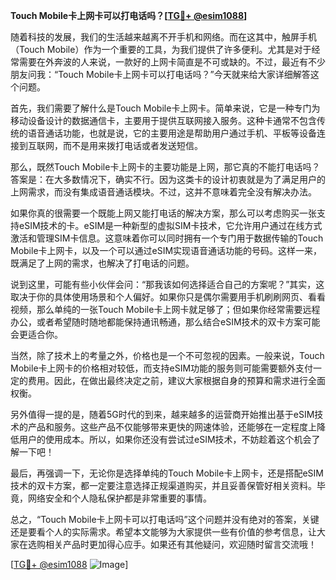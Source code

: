 **Touch Mobile卡上网卡可以打电话吗？[[TG💪+ @esim1088](https://t.me/s/esim1088)]**

随着科技的发展，我们的生活越来越离不开手机和网络。而在这其中，触屏手机（Touch Mobile）作为一个重要的工具，为我们提供了许多便利。尤其是对于经常需要在外奔波的人来说，一款好的上网卡简直是不可或缺的。不过，最近有不少朋友问我：“Touch Mobile卡上网卡可以打电话吗？”今天就来给大家详细解答这个问题。

首先，我们需要了解什么是Touch Mobile卡上网卡。简单来说，它是一种专门为移动设备设计的数据通信卡，主要用于提供互联网接入服务。这种卡通常不包含传统的语音通话功能，也就是说，它的主要用途是帮助用户通过手机、平板等设备连接到互联网，而不是用来拨打电话或者发送短信。

那么，既然Touch Mobile卡上网卡的主要功能是上网，那它真的不能打电话吗？答案是：在大多数情况下，确实不行。因为这类卡的设计初衷就是为了满足用户的上网需求，而没有集成语音通话模块。不过，这并不意味着完全没有解决办法。

如果你真的很需要一个既能上网又能打电话的解决方案，那么可以考虑购买一张支持eSIM技术的卡。eSIM是一种新型的虚拟SIM卡技术，它允许用户通过在线方式激活和管理SIM卡信息。这意味着你可以同时拥有一个专门用于数据传输的Touch Mobile卡上网卡，以及一个可以通过eSIM实现语音通话功能的号码。这样一来，既满足了上网的需求，也解决了打电话的问题。

说到这里，可能有些小伙伴会问：“那我该如何选择适合自己的方案呢？”其实，这取决于你的具体使用场景和个人偏好。如果你只是偶尔需要用手机刷刷网页、看看视频，那么单纯的一张Touch Mobile卡上网卡就足够了；但如果你经常需要远程办公，或者希望随时随地都能保持通讯畅通，那么结合eSIM技术的双卡方案可能会更适合你。

当然，除了技术上的考量之外，价格也是一个不可忽视的因素。一般来说，Touch Mobile卡上网卡的价格相对较低，而支持eSIM功能的服务则可能需要额外支付一定的费用。因此，在做出最终决定之前，建议大家根据自身的预算和需求进行全面权衡。

另外值得一提的是，随着5G时代的到来，越来越多的运营商开始推出基于eSIM技术的产品和服务。这些产品不仅能够带来更快的网速体验，还能够在一定程度上降低用户的使用成本。所以，如果你还没有尝试过eSIM技术，不妨趁着这个机会了解一下吧！

最后，再强调一下，无论你是选择单纯的Touch Mobile卡上网卡，还是搭配eSIM技术的双卡方案，都一定要注意选择正规渠道购买，并且妥善保管好相关资料。毕竟，网络安全和个人隐私保护都是非常重要的事情。

总之，“Touch Mobile卡上网卡可以打电话吗”这个问题并没有绝对的答案，关键还是要看个人的实际需求。希望本文能够为大家提供一些有价值的参考信息，让大家在选购相关产品时更加得心应手。如果还有其他疑问，欢迎随时留言交流哦！

[[TG💪+ @esim1088](https://t.me/s/esim1088) ![Image](https://i.postimg.cc/4NQfJmqS/Snipaste-2025-05-13-00-14-12.png)]